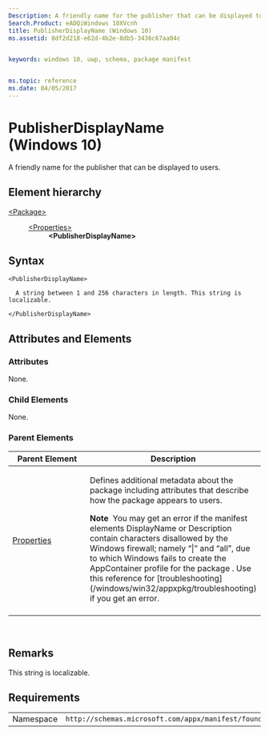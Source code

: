 ```yaml
---
Description: A friendly name for the publisher that can be displayed to users.
Search.Product: eADQiWindows 10XVcnh
title: PublisherDisplayName (Windows 10)
ms.assetid: 8df2d218-e62d-4b2e-8db5-3436c67aa04c


keywords: windows 10, uwp, schema, package manifest


ms.topic: reference
ms.date: 04/05/2017
---
```


# PublisherDisplayName (Windows 10)


A friendly name for the publisher that can be displayed to users.

## Element hierarchy

<dl>
<dt><a href="element-package.md">&lt;Package&gt;</a></dt>
<dd>
<dl>
<dt><a href="element-properties.md">&lt;Properties&gt;</a></dt>
<dd><b>&lt;PublisherDisplayName&gt;</b></dd>
</dl>
</dd>
</dl>

## Syntax

``` syntax
<PublisherDisplayName>

  A string between 1 and 256 characters in length. This string is localizable. 

</PublisherDisplayName>
```

## Attributes and Elements


### Attributes

None.

### Child Elements

None.

### Parent Elements

<table>
<colgroup>
<col width="50%" />
<col width="50%" />
</colgroup>
<thead>
<tr class="header">
<th>Parent Element</th>
<th>Description</th>
</tr>
</thead>
<tbody>
<tr class="odd">
<td><a href="element-properties.md">Properties</a> </td>
<td><p>Defines additional metadata about the package including attributes that describe how the package appears to users.</p>
<div class="alert">
<strong>Note</strong>  You may get an error if the manifest elements DisplayName or Description contain characters disallowed by the Windows firewall; namely “|” and “all”, due to which Windows fails to create the AppContainer profile for the package . Use this reference for [troubleshooting](/windows/win32/appxpkg/troubleshooting) if you get an error.
</div>
<div>
 
</div></td>
</tr>
</tbody>
</table>

 

## Remarks

This string is localizable. 

## Requirements

|   |   |
|--|--|
| Namespace | `http://schemas.microsoft.com/appx/manifest/foundation/windows10` |


 

 